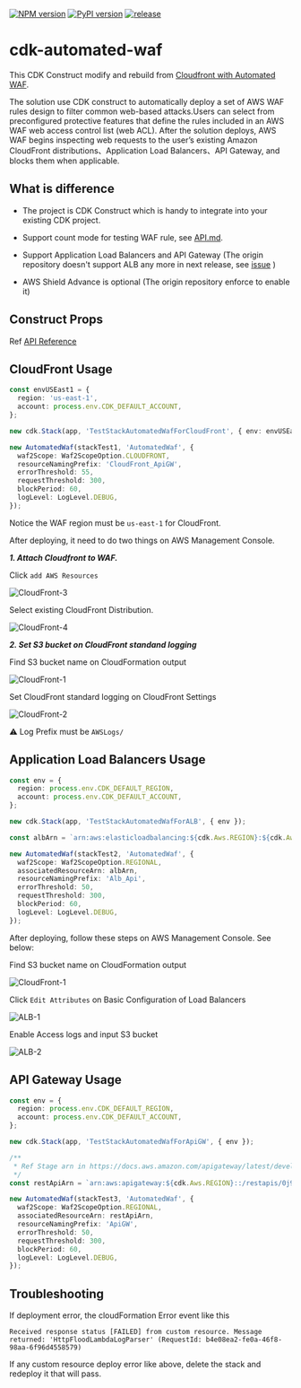 [![NPM version](https://badge.fury.io/js/cdk-automated-waf.svg)](https://badge.fury.io/js/cdk-automated-waf)
[![PyPI version](https://badge.fury.io/py/cdk-automated-waf.svg)](https://badge.fury.io/py/cdk-automated-waf)
[![release](https://github.com/kimisme9386/cdk-automated-waf/actions/workflows/release.yml/badge.svg?branch=main)](https://github.com/kimisme9386/cdk-automated-waf/actions/workflows/release.yml)

# cdk-automated-waf

This CDK Construct modify and rebuild from [Cloudfront with Automated WAF](https://github.com/awslabs/aws-cloudfront-extensions/tree/main/templates/aws-cloudfront-waf).

The solution use CDK construct to automatically deploy a set of AWS WAF rules design to filter common web-based attacks.Users can select from preconfigured protective features that define the rules included in an AWS WAF web access control list (web ACL). After the solution deploys, AWS WAF begins inspecting web requests to the user’s existing Amazon CloudFront distributions、Application Load Balancers、API Gateway, and blocks them when applicable.

## What is difference

- The project is CDK Construct which is handy to integrate into your existing CDK project.

- Support count mode for testing WAF rule, see [API.md](https://github.com/iKala-Cloud/aws-waf-solution/blob/main/API.md#countmodeoptional-).

- Support Application Load Balancers and API Gateway (The origin repository doesn't support ALB any more in next release, see [issue](https://github.com/awslabs/aws-cloudfront-extensions/issues/164) )

- AWS Shield Advance is optional (The origin repository enforce to enable it)

## Construct Props

Ref [API Reference](API.md)

## CloudFront Usage

```ts
const envUSEast1 = {
  region: 'us-east-1',
  account: process.env.CDK_DEFAULT_ACCOUNT,
};

new cdk.Stack(app, 'TestStackAutomatedWafForCloudFront', { env: envUSEast1 });

new AutomatedWaf(stackTest1, 'AutomatedWaf', {
  waf2Scope: Waf2ScopeOption.CLOUDFRONT,
  resourceNamingPrefix: 'CloudFront_ApiGW',
  errorThreshold: 55,
  requestThreshold: 300,
  blockPeriod: 60,
  logLevel: LogLevel.DEBUG,
});
```

Notice the WAF region must be `us-east-1` for CloudFront. 

After deploying, it need to do two things on AWS Management Console.

***1. Attach Cloudfront to WAF.***

Click `add AWS Resources`

![CloudFront-3](https://user-images.githubusercontent.com/7465652/136758293-bd1b7d86-2775-456f-a176-ff508fb91fd1.jpg)


Select existing CloudFront Distribution.

![CloudFront-4](https://user-images.githubusercontent.com/7465652/136758304-582141ab-6bb7-4aa5-b236-4b656ef53e1f.jpg)


***2. Set S3 bucket on CloudFront standand logging***

Find S3 bucket name on CloudFormation output

![CloudFront-1](https://user-images.githubusercontent.com/7465652/136758257-9dd42b8d-163e-4775-aba4-da33358d9497.jpg)


Set CloudFront standard logging on CloudFront Settings

![CloudFront-2](https://user-images.githubusercontent.com/7465652/136758273-95ae32c3-091a-4bef-a9de-57406ceee3b6.jpg)

:warning: Log Prefix must be `AWSLogs/`

## Application Load Balancers Usage

```ts
const env = {
  region: process.env.CDK_DEFAULT_REGION,
  account: process.env.CDK_DEFAULT_ACCOUNT,
};

new cdk.Stack(app, 'TestStackAutomatedWafForALB', { env });

const albArn = `arn:aws:elasticloadbalancing:${cdk.Aws.REGION}:${cdk.Aws.ACCOUNT_ID}:loadbalancer/app/ApiNe-Alb16-2VIC9075YQEZ/db92cdc88d2e7c9d`;

new AutomatedWaf(stackTest2, 'AutomatedWaf', {
  waf2Scope: Waf2ScopeOption.REGIONAL,
  associatedResourceArn: albArn,
  resourceNamingPrefix: 'Alb_Api',
  errorThreshold: 50,
  requestThreshold: 300,
  blockPeriod: 60,
  logLevel: LogLevel.DEBUG,
});
```

After deploying, follow these steps on AWS Management Console. See below:

Find S3 bucket name on CloudFormation output

![CloudFront-1](https://user-images.githubusercontent.com/7465652/136758257-9dd42b8d-163e-4775-aba4-da33358d9497.jpg)


Click `Edit Attributes` on Basic Configuration of Load Balancers

![ALB-1](https://user-images.githubusercontent.com/7465652/136764403-4a02a436-c799-4cb4-85b9-c221696a1f9e.jpg)

Enable Access logs and input S3 bucket

![ALB-2](https://user-images.githubusercontent.com/7465652/136764407-985d48ed-323c-4aad-b210-72ae09648845.jpg)

## API Gateway Usage

```ts
const env = {
  region: process.env.CDK_DEFAULT_REGION,
  account: process.env.CDK_DEFAULT_ACCOUNT,
};

new cdk.Stack(app, 'TestStackAutomatedWafForApiGW', { env });

/**
 * Ref Stage arn in https://docs.aws.amazon.com/apigateway/latest/developerguide/arn-format-reference.html
 */
const restApiArn = `arn:aws:apigateway:${cdk.Aws.REGION}::/restapis/0j90w09yf9/stages/prod`;

new AutomatedWaf(stackTest3, 'AutomatedWaf', {
  waf2Scope: Waf2ScopeOption.REGIONAL,
  associatedResourceArn: restApiArn,
  resourceNamingPrefix: 'ApiGW',
  errorThreshold: 50,
  requestThreshold: 300,
  blockPeriod: 60,
  logLevel: LogLevel.DEBUG,
});
```


## Troubleshooting

If deployment error, the cloudFormation Error event like this

```
Received response status [FAILED] from custom resource. Message returned: 'HttpFloodLambdaLogParser' (RequestId: b4e08ea2-fe0a-46f8-98aa-6f96d4558579)
```

If any custom resource deploy error like above, delete the stack and redeploy it that will pass.